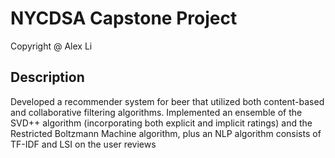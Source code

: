 # NYCDSA Capstone Project
 Copyright @ Alex Li

## Description
Developed a recommender system for beer that utilized both content-based and collaborative filtering algorithms. Implemented an ensemble of the SVD++ algorithm (incorporating both explicit and implicit ratings) and the Restricted Boltzmann Machine algorithm, plus an NLP algorithm consists of TF-IDF and LSI on the user reviews
